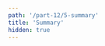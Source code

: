 ```yaml
---
path: '/part-12/5-summary'
title: 'Summary'
hidden: true
---
```


<!-- TODO: todetaan, että tietojenkäsittelytieteilijän yleissivistykseen kuuluu se, että ymmärretään jollain tasolla miten yleisimmät tietorakenteet (arraylist ja hashmap) toimivat; näihin palataan myöhemmin kurssilla tietorakenteet ja algoritmit; sanotaan satunnaisuudesta ja moniulotteisesta tiedosta jotain -->

<quiz id="bd21bb7e-e2c9-5f53-a775-e8a44163fd2e"></quiz>